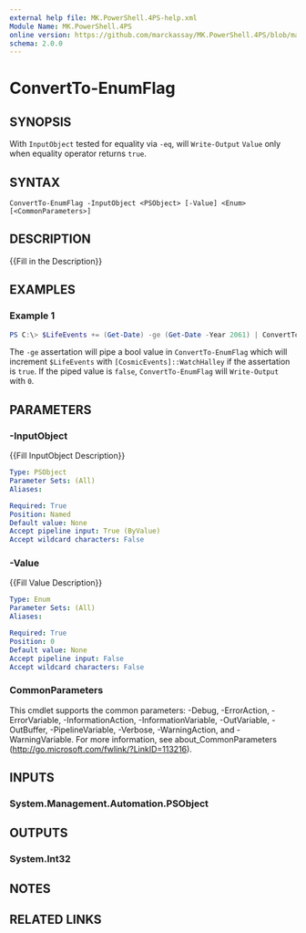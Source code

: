 ```yaml
---
external help file: MK.PowerShell.4PS-help.xml
Module Name: MK.PowerShell.4PS
online version: https://github.com/marckassay/MK.PowerShell.4PS/blob/master/docs/ConvertTo-EnumFlag.md
schema: 2.0.0
---
```


# ConvertTo-EnumFlag

## SYNOPSIS
With `InputObject` tested for equality via `-eq`, will `Write-Output` `Value` only when equality 
operator returns `true`.

## SYNTAX

```
ConvertTo-EnumFlag -InputObject <PSObject> [-Value] <Enum> [<CommonParameters>]
```

## DESCRIPTION
{{Fill in the Description}}

## EXAMPLES

### Example 1
```powershell
PS C:\> $LifeEvents += (Get-Date) -ge (Get-Date -Year 2061) | ConvertTo-EnumFlag -Value ([CosmicEvents]::WatchHalley)
```

The `-ge` assertation will pipe a bool value in `ConvertTo-EnumFlag` which will increment `$LifeEvents`
 with `[CosmicEvents]::WatchHalley` if the assertation is `true`. If the piped value is `false`, `ConvertTo-EnumFlag` will 
 `Write-Output` with `0`.

## PARAMETERS

### -InputObject
{{Fill InputObject Description}}

```yaml
Type: PSObject
Parameter Sets: (All)
Aliases:

Required: True
Position: Named
Default value: None
Accept pipeline input: True (ByValue)
Accept wildcard characters: False
```

### -Value
{{Fill Value Description}}

```yaml
Type: Enum
Parameter Sets: (All)
Aliases:

Required: True
Position: 0
Default value: None
Accept pipeline input: False
Accept wildcard characters: False
```

### CommonParameters
This cmdlet supports the common parameters: -Debug, -ErrorAction, -ErrorVariable, -InformationAction, -InformationVariable, -OutVariable, -OutBuffer, -PipelineVariable, -Verbose, -WarningAction, and -WarningVariable. For more information, see about_CommonParameters (http://go.microsoft.com/fwlink/?LinkID=113216).

## INPUTS

### System.Management.Automation.PSObject

## OUTPUTS

### System.Int32

## NOTES

## RELATED LINKS
